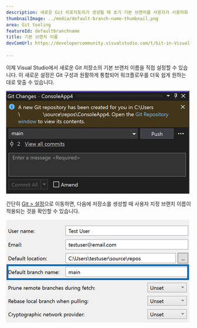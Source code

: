 ```yaml
---
description: 새로운 Git 리포지토리가 생성될 때 초기 기본 브랜치를 사용자가 사용자화 할 수 있도록 허용합니다.
thumbnailImage: ../media/default-branch-name-thumbnail.png
area: Git tooling
featureId: defaultbranchname
title: 기본 브랜치 이름
devComUrl: https://developercommunity.visualstudio.com/t/Git-in-Visual-Studio-2019:-Options-Shoul/1334747

---
```



이제 Visual Studio에서 새로운 Git 저장소의 기본 브랜치 이름을 직접 설정할 수 있습니다. 이 새로운 설정은 Git 구성과 원활하게 통합되어 워크플로우를 더욱 쉽게 원하는 대로 맞출 수 있습니다.

![`main` 브랜치로 새 리포지토리가 생성된 후 Git 변경 사항 창](../media/default-branch-name-thumbnail.png)

간단히 [Git > 설정](vscmd://Team.Git.Settings)으로 이동하면, 다음에 저장소를 생성할 때 사용자 지정 브랜치 이름이 적용되는 것을 확인할 수 있습니다.

![기본 브랜치 이름 텍스트 상자가 있는 Git 설정 페이지](../media/default-branch-name-setting.png)

